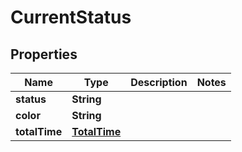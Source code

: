 

# CurrentStatus


## Properties

| Name | Type | Description | Notes |
|------------ | ------------- | ------------- | -------------|
|**status** | **String** |  |  |
|**color** | **String** |  |  |
|**totalTime** | [**TotalTime**](TotalTime.md) |  |  |



